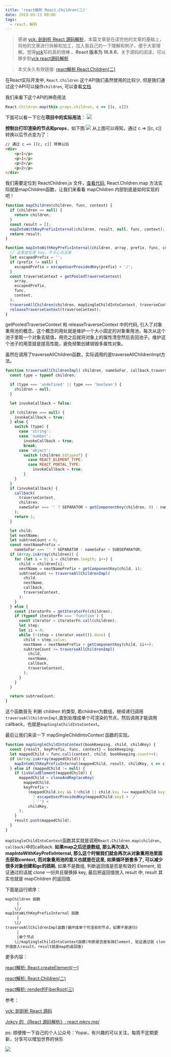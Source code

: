 ```yaml
---
title: 'react解析 React.Children(二)'
date: 2019-05-13 00:00
tags: 
  - react，解析
---
```


> 感谢 [yck: 剖剖析 React 源码解析](https://github.com/KieSun/Dream/issues/18)，本篇文章是在读完他的文章的基础上，将他的文章进行拆解和加工，加入我自己的一下理解和例子，便于大家理解。觉得[yck](https://github.com/KieSun)写的真的很棒 。**React 版本为 16.8.6**，关于源码的阅读，可以移步到[yck react源码解析](https://github.com/KieSun/react-interpretation)

> 本文永久有效链接: [react解析 React.Children(二)](https://github.com/AttemptWeb/Record/issues/8)

在React实际开发中, ```React.Children``` 这个API我们虽然使用的比较少, 但是我们通过这个API可以操作```children```, 可以查看[文档](https://reactjs.org/docs/react-api.html#reactchildren)

我们来看下这个API的神奇用法
```javascript
React.Children.map(this.props.children, c => [[c, c]])
```
下面可以看一下它在**项目中的实际用法**：
![](/Img/WechatIMG50.jpeg)

**控制台打印渲染的节点和props**，如下图 
![](/Img/1557231565848.jpg)
从上图可以得知，通过 c => [[c, c]] 转换以后节点变为了：
```html
// 通过 c => [[c, c]] 转换以后
<div>
    <p>1</p>
    <p>1</p>
    <p>2</p>
    <p>2</p>
</div>
```

我们需要定位到 ReactChildren.js 文件，[查看代码](https://github.com/KieSun/react-interpretation/blob/master/packages/react/src/ReactChildren.js), React.Children.map 方法实际就是mapChildren函数，让我们来看看 mapChildren 内部到底是如何实现的吧！

```javascript
function mapChildren(children, func, context) {
  if (children == null) {
    return children;
  }
  const result = [];
  mapIntoWithKeyPrefixInternal(children, result, null, func, context);
  return result;
}

function mapIntoWithKeyPrefixInternal(children, array, prefix, func, context) {
  // 这里是处理 key，不关心也没事
  let escapedPrefix = '';
  if (prefix != null) {
    escapedPrefix = escapeUserProvidedKey(prefix) + '/';
  }
  const traverseContext = getPooledTraverseContext(
    array,
    escapedPrefix,
    func,
    context,
  );
  traverseAllChildren(children, mapSingleChildIntoContext, traverseContext);
  releaseTraverseContext(traverseContext);
}
```
getPooledTraverseContext 和 releaseTraverseContext 中的代码, 引入了对象重用池的概念。这个概念的用处就是维护一个大小固定的对象重用池，每次从这个池子里取一个对象去赋值，用完之后就将对象上的属性清空然后丢回池子。维护这个池子的用意就是提高性能，避免频繁创建销毁多属性对象。

虽然在调用了traverseAllChildren函数，实际调用的是traverseAllChildrenImpl方法。

```javascript
function traverseAllChildrenImpl( children, nameSoFar, callback,traverseContext ) {
  const type = typeof children;

  if (type === 'undefined' || type === 'boolean') {
    children = null;
  }

  let invokeCallback = false;

  if (children === null) {
    invokeCallback = true;
  } else {
    switch (type) {
      case 'string':
      case 'number':
        invokeCallback = true;
        break;
      case 'object':
        switch (children.$$typeof) {
          case REACT_ELEMENT_TYPE:
          case REACT_PORTAL_TYPE:
            invokeCallback = true;
        }
    }
  }
  if (invokeCallback) {
    callback(
      traverseContext,
      children,
      nameSoFar === '' ? SEPARATOR + getComponentKey(children, 0) : nameSoFar,
    );
    return 1;
  }

  let child;
  let nextName;
  let subtreeCount = 0;
  const nextNamePrefix =
    nameSoFar === '' ? SEPARATOR : nameSoFar + SUBSEPARATOR;
  if (Array.isArray(children)) {
    for (let i = 0; i < children.length; i++) {
      child = children[i];
      nextName = nextNamePrefix + getComponentKey(child, i);
      subtreeCount += traverseAllChildrenImpl(
        child,
        nextName,
        callback,
        traverseContext,
      );
    }
  } else {
    const iteratorFn = getIteratorFn(children);
    if (typeof iteratorFn === 'function') {
      const iterator = iteratorFn.call(children);
      let step;
      let ii = 0;
      while (!(step = iterator.next()).done) {
        child = step.value;
        nextName = nextNamePrefix + getComponentKey(child, ii++);
        subtreeCount += traverseAllChildrenImpl(
          child,
          nextName,
          callback,
          traverseContext,
        );
      }
    }
  }

  return subtreeCount;
}
```
这个函数首先 判断 children 的类型, 若children为数组，继续递归调用```traverseAllChildrenImpl```,直到处理成单个可渲染的节点，然后调用才能调用callback，也就是```mapSingleChildIntoContext```。

最后让我们来读一下 mapSingleChildIntoContext 函数的实现。

```javascript
function mapSingleChildIntoContext(bookKeeping, child, childKey) {
  const {result, keyPrefix, func, context} = bookKeeping;
  let mappedChild = func.call(context, child, bookKeeping.count++);
  if (Array.isArray(mappedChild)) {
    mapIntoWithKeyPrefixInternal(mappedChild, result, childKey, c => c);
  } else if (mappedChild != null) {
    if (isValidElement(mappedChild)) {
      mappedChild = cloneAndReplaceKey(
        mappedChild,
        keyPrefix +
          (mappedChild.key && (!child || child.key !== mappedChild.key)
            ? escapeUserProvidedKey(mappedChild.key) + '/'
            : '') +
          childKey,
      );
    }
    result.push(mappedChild);
  }
}
```
```mapSingleChildIntoContext```函数其实就是调用```React.Children.map(children, callback)```中的callback. **如果map之后还是数组, 那么再次进入mapIntoWithKeyPrefixInternal, 那么这个时候我们就会再次从对象重用池里面去获取context, 而对象重用池的意义也就是在这里, 如果循环嵌套多了, 可以减少很多对象创建和gc的损耗**. 如果不是数组, 判断返回值是否是有效的 Element, 验证通过的话就 clone 一份并且替换掉 key, 最后把返回值放入 result 中, result 其实也就是 mapChildren 的返回值.

下面是运行顺序：
```html
mapChildren 函数
     |
    \|/
mapIntoWithKeyPrefixInternal 函数     
     |
    \|/
traverseAllChildrenImpl函数(循环成单个可渲染的节点，如果不是递归)
     |    
     |单个节点
    \|/mapSingleChildIntoContext函数(判断是否是有效Element, 验证通过就 clone 并且替换掉 key,
并值放入result，result就是map的返回值)
```

更多内容：

[react解析: React.createElement(一)](https://github.com/AttemptWeb/Record/issues/7)

[react解析: React.Children(二)](https://github.com/AttemptWeb/Record/issues/8)

[react解析: render的FiberRoot(三)](https://github.com/AttemptWeb/Record/issues/9)

参考：

[yck: 剖剖析 React 源码](https://github.com/KieSun/Dream/issues/18)

[Jokcy 的 《React 源码解析》: react.jokcy.me/](https://react.jokcy.me/book/api/react-element.html)

ps: 顺便推一下自己的个人公众号：Yopai，有兴趣的可以关注，每周不定期更新，分享可以增加世界的快乐

![](/webChat1.png)